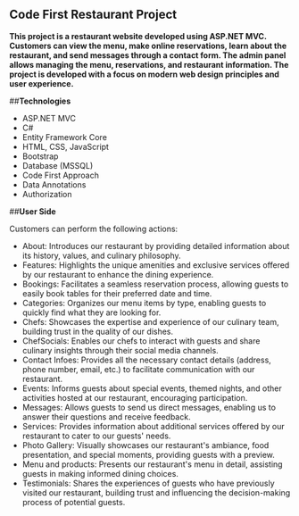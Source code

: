 ## Code First  Restaurant Project

__This project is a restaurant website developed using ASP.NET MVC. Customers can view the menu, make online reservations, learn about the restaurant, and send messages through a contact form. The admin panel allows managing the menu, reservations, and restaurant information. The project is developed with a focus on modern web design principles and user experience.__

##__Technologies__

* ASP.NET MVC
* C#
* Entity Framework Core 
* HTML, CSS, JavaScript
* Bootstrap 
* Database (MSSQL)
* Code First Approach
* Data Annotations
* Authorization

##__User Side__

Customers can perform the following actions:

* About: Introduces our restaurant by providing detailed information about its history, values, and culinary philosophy.
* Features: Highlights the unique amenities and exclusive services offered by our restaurant to enhance the dining experience.
* Bookings: Facilitates a seamless reservation process, allowing guests to easily book tables for their preferred date and time.
* Categories: Organizes our menu items by type, enabling guests to quickly find what they are looking for.
* Chefs: Showcases the expertise and experience of our culinary team, building trust in the quality of our dishes.
* ChefSocials: Enables our chefs to interact with guests and share culinary insights through their social media channels.
* Contact Infoes: Provides all the necessary contact details (address, phone number, email, etc.) to facilitate communication with our restaurant.
* Events: Informs guests about special events, themed nights, and other activities hosted at our restaurant, encouraging participation.
* Messages: Allows guests to send us direct messages, enabling us to answer their questions and receive feedback.
* Services: Provides information about additional services offered by our restaurant to cater to our guests' needs.
* Photo Gallery: Visually showcases our restaurant's ambiance, food presentation, and special moments, providing guests with a preview.
* Menu and products: Presents our restaurant's menu in detail, assisting guests in making informed dining choices.
* Testimonials: Shares the experiences of guests who have previously visited our restaurant, building trust and influencing the decision-making process of potential guests.


